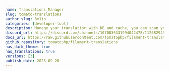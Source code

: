 ```yaml
---
name: Translations Manager
slug: tomato-translations
author_slug: 3x1io
categories: [developer-tool]
description: Manage your translation with DB and cache, you can scan your languages tags like trans(), __(), and get the string inside and translate them use UI
discord_url: https://discord.com/channels/1070036331994042478/1126829492082577409
docs_url: https://raw.githubusercontent.com/tomatophp/filament-translations/master/README.md
github_repository: tomatophp/filament-translations
has_dark_theme: true
has_translations: true
versions: [3]
publish_date: 2023-09-28
---
```

